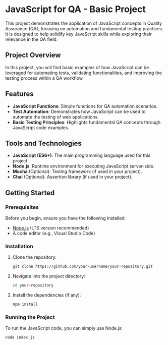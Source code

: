 # JavaScript for QA - Basic Project

This project demonstrates the application of JavaScript concepts in Quality Assurance (QA), focusing on automation and fundamental testing practices. It is designed to help solidify key JavaScript skills while exploring their relevance in the QA field.

## Project Overview

In this project, you will find basic examples of how JavaScript can be leveraged for automating tests, validating functionalities, and improving the testing process within a QA workflow.

## Features

- **JavaScript Functions**: Simple functions for QA automation scenarios.
- **Test Automation**: Demonstrates how JavaScript can be used to automate the testing of web applications.
- **Basic Testing Principles**: Highlights fundamental QA concepts through JavaScript code examples.

## Tools and Technologies

- **JavaScript (ES6+)**: The main programming language used for this project.
- **Node.js**: Runtime environment for executing JavaScript server-side.
- **Mocha** (Optional): Testing framework (if used in your project).
- **Chai** (Optional): Assertion library (if used in your project).

## Getting Started

### Prerequisites

Before you begin, ensure you have the following installed:

- [Node.js](https://nodejs.org/) (LTS version recommended)
- A code editor (e.g., Visual Studio Code)

### Installation

1. Clone the repository:
    ```bash
    git clone https://github.com/your-username/your-repository.git
    ```
2. Navigate into the project directory:
    ```bash
    cd your-repository
    ```
3. Install the dependencies (if any):
    ```bash
    npm install
    ```

### Running the Project

To run the JavaScript code, you can simply use Node.js:

```bash
node index.js
